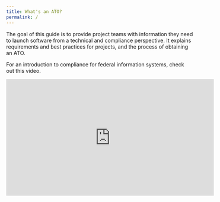 ```yaml
---
title: What's an ATO?
permalink: /
---
```


The goal of this guide is to provide project teams with information they need to launch software from a technical and compliance perspective. It explains requirements and best practices for projects, and the process of obtaining an ATO.

For an introduction to compliance for federal information systems, check out this video.

<iframe width="560" height="315" src="https://www.youtube.com/embed/-Nc4GXPxpQg?list=PLd9b-GuOJ3nG5zDAg7exOHusZKVVrkhjO" frameborder="0" allowfullscreen></iframe>
